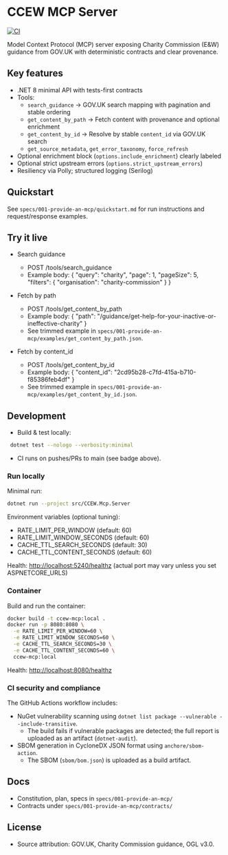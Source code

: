 # CCEW MCP Server

[![CI](https://github.com/sim0nall3n/CCEW_MCP/actions/workflows/ci.yml/badge.svg)](https://github.com/sim0nall3n/CCEW_MCP/actions/workflows/ci.yml)

Model Context Protocol (MCP) server exposing Charity Commission (E&W) guidance from GOV.UK with deterministic contracts and clear provenance.

## Key features

- .NET 8 minimal API with tests-first contracts
- Tools:
  - `search_guidance` → GOV.UK search mapping with pagination and stable ordering
  - `get_content_by_path` → Fetch content with provenance and optional enrichment
  - `get_content_by_id` → Resolve by stable `content_id` via GOV.UK search
  - `get_source_metadata`, `get_error_taxonomy`, `force_refresh`
- Optional enrichment block (`options.include_enrichment`) clearly labeled
- Optional strict upstream errors (`options.strict_upstream_errors`)
- Resiliency via Polly; structured logging (Serilog)

## Quickstart

See `specs/001-provide-an-mcp/quickstart.md` for run instructions and request/response examples.

## Try it live

- Search guidance
  - POST /tools/search_guidance
  - Example body: { "query": "charity", "page": 1, "pageSize": 5, "filters": { "organisation": "charity-commission" } }

- Fetch by path
  - POST /tools/get_content_by_path
  - Example body: { "path": "/guidance/get-help-for-your-inactive-or-ineffective-charity" }
  - See trimmed example in `specs/001-provide-an-mcp/examples/get_content_by_path.json`.

- Fetch by content_id
  - POST /tools/get_content_by_id
  - Example body: { "content_id": "2cd95b28-c7fd-415a-b710-f85386feb4df" }
  - See trimmed example in `specs/001-provide-an-mcp/examples/get_content_by_id.json`.

## Development

- Build & test locally:

```bash
 dotnet test --nologo --verbosity:minimal
```

- CI runs on pushes/PRs to main (see badge above).

### Run locally

Minimal run:

```bash
dotnet run --project src/CCEW.Mcp.Server
```

Environment variables (optional tuning):

- RATE_LIMIT_PER_WINDOW (default: 60)
- RATE_LIMIT_WINDOW_SECONDS (default: 60)
- CACHE_TTL_SEARCH_SECONDS (default: 30)
- CACHE_TTL_CONTENT_SECONDS (default: 60)

Health: <http://localhost:5240/healthz> (actual port may vary unless you set ASPNETCORE_URLS)

### Container

Build and run the container:

```bash
docker build -t ccew-mcp:local .
docker run -p 8080:8080 \
  -e RATE_LIMIT_PER_WINDOW=60 \
  -e RATE_LIMIT_WINDOW_SECONDS=60 \
  -e CACHE_TTL_SEARCH_SECONDS=30 \
  -e CACHE_TTL_CONTENT_SECONDS=60 \
  ccew-mcp:local
```

Health: <http://localhost:8080/healthz>

### CI security and compliance

The GitHub Actions workflow includes:

- NuGet vulnerability scanning using `dotnet list package --vulnerable --include-transitive`.
  - The build fails if vulnerable packages are detected; the full report is uploaded as an artifact (`dotnet-audit`).
- SBOM generation in CycloneDX JSON format using `anchore/sbom-action`.
  - The SBOM (`sbom/bom.json`) is uploaded as a build artifact.

## Docs

- Constitution, plan, specs in `specs/001-provide-an-mcp/`
- Contracts under `specs/001-provide-an-mcp/contracts/`

## License

- Source attribution: GOV.UK, Charity Commission guidance, OGL v3.0.

